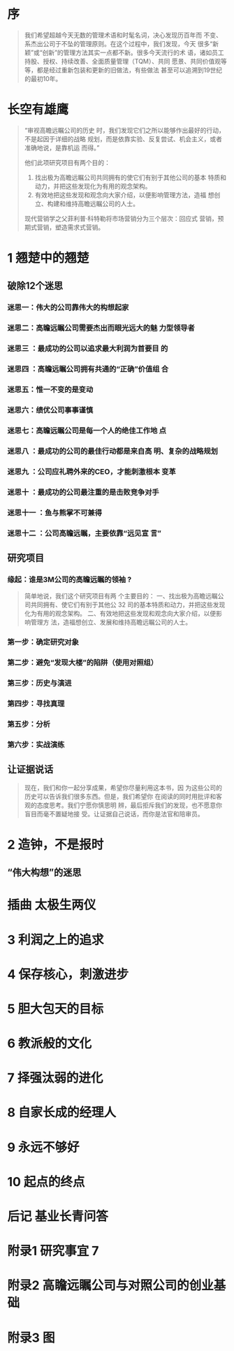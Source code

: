 # 序 

> 我们希望超越今天无数的管理术语和时髦名词，决心发现历百年而 不变、系杰出公司于不坠的管理原则。在这个过程中，我们发现，今天 很多“新颖”或“创新”的管理方法其实一点都不新。很多今天流行的术 语，诸如员工持股、授权、持续改善、全面质量管理（TQM）、共同 愿景、共同价值观等等，都是经过重新包装和更新的旧做法，有些做法 甚至可以追溯到19世纪的最初10年。

# 长空有雄鹰 

> “审视高瞻远瞩公司的历史 时，我们发现它们之所以能够作出最好的行动，不是起因于详细的战略 规划，而是依靠实验、反复尝试、机会主义，或者准确地说，是靠机运 而得。”
>
> 他们此项研究项目有两个目的： 
>
> 1. 找出极为高瞻远瞩公司共同拥有的使它们有别于其他公司的基本 特质和动力，并把这些发现化为有用的观念架构。 
> 2. 有效地把这些发现和观念向大家介绍，以便影响管理方法，造福 想创立、构建和维持高瞻远瞩公司的人士。
>
> 现代营销学之父菲利普·科特勒将市场营销分为三个层次：回应式 营销，预期式营销，塑造需求式营销。

# 1 翘楚中的翘楚 

## 破除12个迷思

### 迷思一：伟大的公司靠伟大的构想起家

### 迷思二：高瞻远瞩公司需要杰出而眼光远大的魅 力型领导者

### 迷思三 ：最成功的公司以追求最大利润为首要目 的

### 迷思四 ：高瞻远瞩公司拥有共通的“正确”价值组 合

### 迷思五：惟一不变的是变动

### 迷思六：绩优公司事事谨慎

### 迷思七：高瞻远瞩公司是每一个人的绝佳工作地 点

### 迷思八 ：最成功的公司的最佳行动都是来自高 明、复杂的战略规划

### 迷思九 ：公司应礼聘外来的CEO，才能刺激根本 变革

### 迷思十 ：最成功的公司最注重的是击败竞争对手

### 迷思十一 ：鱼与熊掌不可兼得

### 迷思十二 ：公司高瞻远瞩，主要依靠“远见宣 言”

## 研究项目

### 缘起：谁是3M公司的高瞻远瞩的领袖 ?

> 简单地说，我们这个研究项目有两 个主要目的： 一、找出极为高瞻远瞩公司共同拥有、使它们有别于其他公 32 司的基本特质和动力，并把这些发现化为有用的观念架构。 二、有效地把这些发现和观念向大家介绍，以便影响管理方 法，造福想创立、发展和维持高瞻远瞩公司的人士。

### 第一步：确定研究对象

### 第二步：避免“发现大楼”的陷阱（使用对照组）

### 第三步：历史与演进

### 第四步：寻找真理

### 第五步：分析

### 第六步：实战演练

##  让证据说话

> 现在，我们和你一起分享成果，希望你尽量利用这本书，因 为这些公司的历史可以告诉我们很多东西。但是，我们希望你 在阅读的同时用批评和客观的态度思考。我们宁愿你慎思明 辨，最后拒斥我们的发现，也不愿意你盲目而毫不置疑地接 受。让证据自己说话，而你是法官和陪审员。

# 2 造钟，不是报时 

##  “伟大构想”的迷思













# 插曲 太极生两仪 



























# 3 利润之上的追求 

# 4 保存核心，刺激进步 

# 5 胆大包天的目标 

# 6 教派般的文化 

# 7 择强汰弱的进化 

# 8 自家长成的经理人 

# 9 永远不够好 

# 10 起点的终点 

# 后记 基业长青问答 

# 附录1 研究事宜 7 

# 附录2 高瞻远瞩公司与对照公司的创业基础 

# 附录3 图